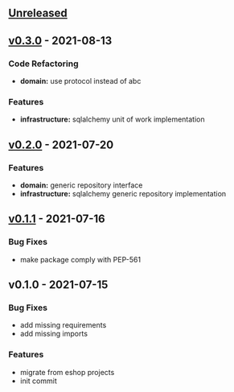 <a name="unreleased"></a>
## [Unreleased]


<a name="v0.3.0"></a>
## [v0.3.0] - 2021-08-13
### Code Refactoring
- **domain:** use protocol instead of abc

### Features
- **infrastructure:** sqlalchemy unit of work implementation


<a name="v0.2.0"></a>
## [v0.2.0] - 2021-07-20
### Features
- **domain:** generic repository interface
- **infrastructure:** sqlalchemy generic repository implementation


<a name="v0.1.1"></a>
## [v0.1.1] - 2021-07-16
### Bug Fixes
- make package comply with PEP-561


<a name="v0.1.0"></a>
## v0.1.0 - 2021-07-15
### Bug Fixes
- add missing requirements
- add missing imports

### Features
- migrate from eshop projects
- init commit


[Unreleased]: https://github.com/Huangkai1008/seedwork-python/compare/v0.3.0...HEAD
[v0.3.0]: https://github.com/Huangkai1008/seedwork-python/compare/v0.2.0...v0.3.0
[v0.2.0]: https://github.com/Huangkai1008/seedwork-python/compare/v0.1.1...v0.2.0
[v0.1.1]: https://github.com/Huangkai1008/seedwork-python/compare/v0.1.0...v0.1.1

